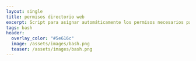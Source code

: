 ```yaml
---
layout: single
title: permisos directorio web
excerpt: Script para asignar automáticamente los permisos necesarios para que puedan ser servidor correctamente en un servidor web
tags: bash
header:
  overlay_color: "#5e616c"
  image: /assets/images/bash.png
  teaser: /assets/images/bash.png
---
```


<script src="https://gist.github.com/crakernano/09496e9ff1fc2527cd88e599168b8553.js"></script>